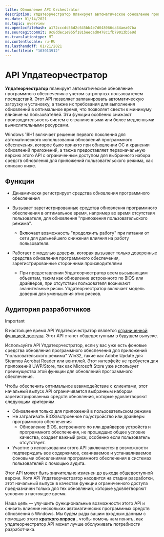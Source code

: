 ```yaml
---
title: Обновление API Orchestrator
description: Упдатеорчестратор планирует автоматическое обновление программного обеспечения с учетом затронутых пользователем последствий.
ms.date: 01/14/2021
ms.topic: overview
ms.openlocfilehash: a172cccdc56d2c645bb4e7d048066ca34aea07ba
ms.sourcegitcommit: 9c8ddec1e955f181beecad0478c1fb79013b5e9d
ms.translationtype: MT
ms.contentlocale: ru-RU
ms.lasthandoff: 01/21/2021
ms.locfileid: "103913912"
---
```

# <a name="updateorchestrator-api"></a>API Упдатеорчестратор

**Упдатеорчестратор** планирует автоматическое обновление программного обеспечения с учетом затронутых пользователем последствий. Этот API позволяет запланировать автоматическую загрузку и установку, а также их требования для выполнения обновлений в оптимальное время, что позволяет свести к минимуму влияние на пользователей. Эти функции особенно снижают производительность систем с ограниченными или более медленными вычислительными ресурсами.

Windows 19H1 включает решение первого поколения для автоматического использования обновлений программного обеспечения, которое было принято при обновлении ОС и хранении обновлений приложений, а также предоставляет первоначальную версию этого API с ограниченным доступом для выбранного набора средств обновления для приложений пользовательского режима, как описано ниже.

## <a name="features"></a>Функции

- Динамически регистрирует средства обновления программного обеспечения
 
- Вызывает зарегистрированные средства обновления программного обеспечения в оптимальное время, например во время отсутствия пользователя, для обновления "приложения пользовательского режима".
    - Включает возможность "продолжить работу" при питании от сети для дальнейшего снижения влияния на работу пользователя.

- Работает с моделью доверия, которая вызывает только доверенные средства обновления программного обеспечения, зарегистрированные сторонними производителями
    - При предоставлении Упдатеорчестратор всем вызывающим объектам, таким как обновление встроенного по BIOS или драйверов, при отсутствии пользователя возникают значительные риски.  Упдатеорчестратор включает модель доверия для уменьшения этих рисков.

## <a name="developer-audience"></a>Аудитория разработчиков

> [!IMPORTANT]
> В настоящее время API Упдатеорчестратор является [ограниченной функцией доступа](/uwp/api/windows.applicationmodel.limitedaccessfeatures). Этот API станет общедоступным в будущем выпуске.

Используйте API Упдатеорчестратор, если у вас уже есть фоновые средства обновления программного обеспечения для приложений "пользовательского режима" Win32, такие как Adobe Update для Steamов Acrobat Reader или вентилей. Этот интерфейс не требуется для приложений UWP/Store, так как Microsoft Store уже использует преимущества этой функции для обновлений программного обеспечения.

Чтобы обеспечить оптимальное взаимодействие с клиентами, этот начальный выпуск API ограничивается выбранным набором зарегистрированных средств обновления, которые удовлетворяют следующим критериям.

- Обновления только для приложений в пользовательском режиме
- Не затрагивать BIOS/встроенное по/устройство или драйверы программного обеспечения
    - Обновление BIOS, встроенного по или драйверов устройств и программного обеспечения, не прошедших общее условие качества, создает важный риск, особенно если пользователь отсутствует. 
- Участие в использовании этого API заключается в возможности подтверждать все содержимое, скачиваемое и устанавливаемое фоновыми обновлениями программного обеспечения в системах пользователей с помощью аудита. 

Этот API может быть значительно изменен до выхода общедоступной версии.   Хотя API Упдатеорчестратор находится на стадии разработки, этот начальный выпуск в качестве функции ограниченного доступа предназначен только для тех обновлений, которые удовлетворяют условию в настоящее время.

Наша цель — улучшить функциональные возможности этого API и снизить влияние нескольких автоматических программных средств обновления в Windows. Мы будем рады вашим входным данным с помощью этого [**краткого опроса**](https://aka.ms/UOAPISurvey) , чтобы помочь нам понять, как упдатеорчестратор API может лучше обслуживать потребности разработчика.

